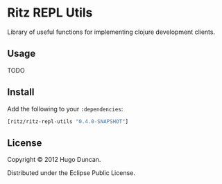 # Ritz REPL Utils

Library of useful functions for implementing clojure development clients.

## Usage

TODO

## Install

Add the following to your `:dependencies`:

```clj
[ritz/ritz-repl-utils "0.4.0-SNAPSHOT"]
```

## License

Copyright © 2012 Hugo Duncan.

Distributed under the Eclipse Public License.
